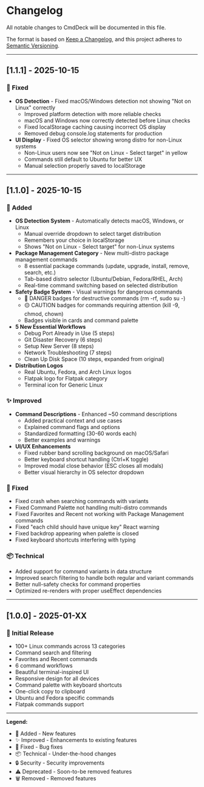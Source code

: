 # Changelog

All notable changes to CmdDeck will be documented in this file.

The format is based on [Keep a Changelog](https://keepachangelog.com/en/1.0.0/),
and this project adheres to [Semantic Versioning](https://semver.org/spec/v2.0.0.html).

---

## [1.1.1] - 2025-10-15

### 🐛 Fixed
- **OS Detection** - Fixed macOS/Windows detection not showing "Not on Linux" correctly
  - Improved platform detection with more reliable checks
  - macOS and Windows now correctly detected before Linux checks
  - Fixed localStorage caching causing incorrect OS display
  - Removed debug console.log statements for production
- **UI Display** - Fixed OS selector showing wrong distro for non-Linux systems
  - Non-Linux users now see "Not on Linux - Select target" in yellow
  - Commands still default to Ubuntu for better UX
  - Manual selection properly saved to localStorage

---

## [1.1.0] - 2025-10-15

### 🎉 Added
- **OS Detection System** - Automatically detects macOS, Windows, or Linux
  - Manual override dropdown to select target distribution
  - Remembers your choice in localStorage
  - Shows "Not on Linux - Select target" for non-Linux systems
- **Package Management Category** - New multi-distro package management commands
  - 8 essential package commands (update, upgrade, install, remove, search, etc.)
  - Tab-based distro selector (Ubuntu/Debian, Fedora/RHEL, Arch)
  - Real-time command switching based on selected distribution
- **Safety Badge System** - Visual warnings for dangerous commands
  - 🔴 DANGER badges for destructive commands (rm -rf, sudo su -)
  - 🟡 CAUTION badges for commands requiring attention (kill -9, chmod, chown)
  - Badges visible in cards and command palette
- **5 New Essential Workflows**
  - Debug Port Already in Use (5 steps)
  - Git Disaster Recovery (6 steps)
  - Setup New Server (8 steps)
  - Network Troubleshooting (7 steps)
  - Clean Up Disk Space (10 steps, expanded from original)
- **Distribution Logos**
  - Real Ubuntu, Fedora, and Arch Linux logos
  - Flatpak logo for Flatpak category
  - Terminal icon for Generic Linux

### ✨ Improved
- **Command Descriptions** - Enhanced ~50 command descriptions
  - Added practical context and use cases
  - Explained command flags and options
  - Standardized formatting (30-60 words each)
  - Better examples and warnings
- **UI/UX Enhancements**
  - Fixed rubber band scrolling background on macOS/Safari
  - Better keyboard shortcut handling (Ctrl+K toggle)
  - Improved modal close behavior (ESC closes all modals)
  - Better visual hierarchy in OS selector dropdown

### 🐛 Fixed
- Fixed crash when searching commands with variants
- Fixed Command Palette not handling multi-distro commands
- Fixed Favorites and Recent not working with Package Management commands
- Fixed "each child should have unique key" React warning
- Fixed backdrop appearing when palette is closed
- Fixed keyboard shortcuts interfering with typing

### 📦 Technical
- Added support for command variants in data structure
- Improved search filtering to handle both regular and variant commands
- Better null-safety checks for command properties
- Optimized re-renders with proper useEffect dependencies

---

## [1.0.0] - 2025-01-XX

### 🎉 Initial Release
- 100+ Linux commands across 13 categories
- Command search and filtering
- Favorites and Recent commands
- 6 command workflows
- Beautiful terminal-inspired UI
- Responsive design for all devices
- Command palette with keyboard shortcuts
- One-click copy to clipboard
- Ubuntu and Fedora specific commands
- Flatpak commands support

---

**Legend:**
- 🎉 Added - New features
- ✨ Improved - Enhancements to existing features
- 🐛 Fixed - Bug fixes
- 📦 Technical - Under-the-hood changes
- 🔒 Security - Security improvements
- ⚠️ Deprecated - Soon-to-be removed features
- 🗑️ Removed - Removed features

